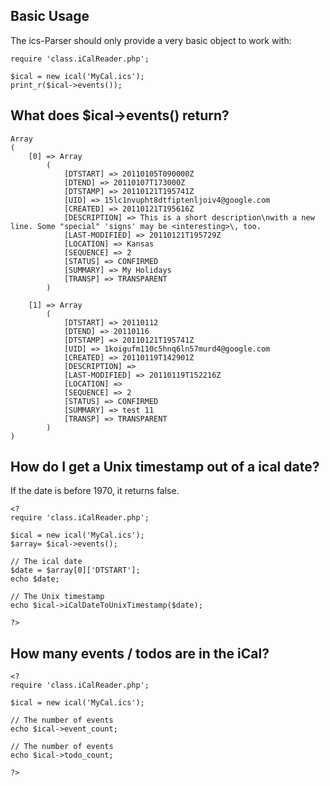 ## Basic Usage ##
The ics-Parser should only provide a very basic object to work with:

```
require 'class.iCalReader.php';

$ical = new ical('MyCal.ics');
print_r($ical->events());
```

## What does $ical->events() return? ##
```
Array
(
    [0] => Array
        (
            [DTSTART] => 20110105T090000Z
            [DTEND] => 20110107T173000Z
            [DTSTAMP] => 20110121T195741Z
            [UID] => 15lc1nvupht8dtfiptenljoiv4@google.com
            [CREATED] => 20110121T195616Z
            [DESCRIPTION] => This is a short description\nwith a new line. Some "special" 'signs' may be <interesting>\, too.
            [LAST-MODIFIED] => 20110121T195729Z
            [LOCATION] => Kansas
            [SEQUENCE] => 2
            [STATUS] => CONFIRMED
            [SUMMARY] => My Holidays
            [TRANSP] => TRANSPARENT
        )
 
    [1] => Array
        (
            [DTSTART] => 20110112
            [DTEND] => 20110116
            [DTSTAMP] => 20110121T195741Z
            [UID] => 1koigufm110c5hnq6ln57murd4@google.com
            [CREATED] => 20110119T142901Z
            [DESCRIPTION] => 
            [LAST-MODIFIED] => 20110119T152216Z
            [LOCATION] => 
            [SEQUENCE] => 2
            [STATUS] => CONFIRMED
            [SUMMARY] => test 11
            [TRANSP] => TRANSPARENT
        )
)
```

## How do I get a Unix timestamp out of a ical date? ##
If the date is before 1970, it returns false.

```
<?
require 'class.iCalReader.php';

$ical = new ical('MyCal.ics');
$array= $ical->events();

// The ical date
$date = $array[0]['DTSTART'];
echo $date;

// The Unix timestamp
echo $ical->iCalDateToUnixTimestamp($date);

?>
```

## How many events / todos are in the iCal? ##
```
<?
require 'class.iCalReader.php';

$ical = new ical('MyCal.ics');

// The number of events
echo $ical->event_count;

// The number of events
echo $ical->todo_count;

?>
```